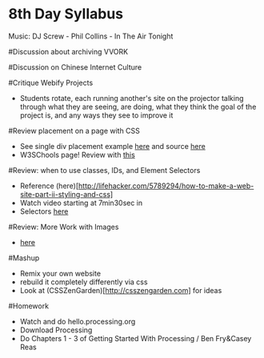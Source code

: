 8th Day Syllabus
================

Music: DJ Screw - Phil Collins - In The Air Tonight

#Discussion about archiving VVORK

#Discussion on Chinese Internet Culture


#Critique Webify Projects

* Students rotate, each running another's site on the projector talking through what they are seeing, are doing, what they think the goal of the project is, and any ways they see to improve it

#Review placement on a page with CSS

* See single div placement example [here](http://www.dezinerfolio.com/wp-content/uploads/vertical_center.html) and source [here](view-source:http://www.dezinerfolio.com/wp-content/uploads/vertical_center.html)
* W3SChools page! Review with [this](http://www.w3schools.com/css/css_positioning.asp)

#Review: when to use classes, IDs, and Element Selectors

* Reference (here)[http://lifehacker.com/5789294/how-to-make-a-web-site-part-ii-styling-and-css]
* Watch video starting at 7min30sec in
* Selectors [here](http://www.w3schools.com/css/css_selectors.asp)

#Review: More Work with Images

* [here](http://www.w3schools.com/css/css_image_gallery.asp)

#Mashup

* Remix your own website
* rebuild it completely differently via css
* Look at (CSSZenGarden)[http://csszengarden.com] for ideas

#Homework

* Watch and do hello.processing.org
* Download Processing
* Do Chapters 1 - 3 of Getting Started With Processing / Ben Fry&Casey Reas